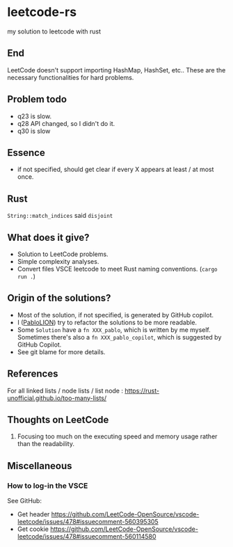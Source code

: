 # leetcode-rs

my solution to leetcode with rust

## End

LeetCode doesn't support importing HashMap, HashSet, etc.. These are the necessary functionalities for hard problems.

## Problem todo

- q23 is slow.
- q28 API changed, so I didn't do it.
- q30 is slow

## Essence

- if not specified, should get clear if every X appears at least / at most once.

## Rust

`String::match_indices` said `disjoint`

## What does it give?

- Solution to LeetCode problems.
- Simple complexity analyses.
- Convert files VSCE leetcode to meet Rust naming conventions. (`cargo run .`)

## Origin of the solutions?

- Most of the solution, if not specified, is generated by GitHub copilot.
- I ([PabloLION](https://github.com/PabloLION)) try to refactor the solutions to be more readable.
- Some `Solution` have a `fn XXX_pablo`, which is written by me myself. Sometimes there's also a `fn XXX_pablo_copilot`, which is suggested by GitHub Copilot.
- See git blame for more details.

## References

For all linked lists / node lists / list node : <https://rust-unofficial.github.io/too-many-lists/>

## Thoughts on LeetCode

1. Focusing too much on the executing speed and memory usage rather than the readability.

## Miscellaneous

### How to log-in the VSCE

See GitHub:

- Get header <https://github.com/LeetCode-OpenSource/vscode-leetcode/issues/478#issuecomment-560395305>
- Get cookie <https://github.com/LeetCode-OpenSource/vscode-leetcode/issues/478#issuecomment-560114580>
